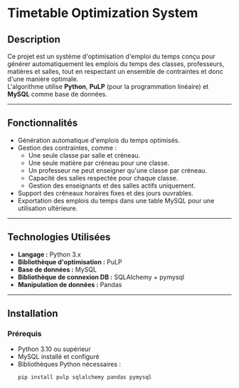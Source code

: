 # Timetable Optimization System

## Description

Ce projet est un système d'optimisation d'emploi du temps conçu pour générer automatiquement les emplois du temps des classes, professeurs, matières et salles, tout en respectant un ensemble de contraintes et donc d'une manière optimale.  
L'algorithme utilise **Python**, **PuLP** (pour la programmation linéaire) et **MySQL** comme base de données.  

---

## Fonctionnalités

- Génération automatique d'emplois du temps optimisés.
- Gestion des contraintes, comme :
  - Une seule classe par salle et créneau.
  - Une seule matière par créneau pour une classe.
  - Un professeur ne peut enseigner qu'une classe par créneau.
  - Capacité des salles respectée pour chaque classe.
  - Gestion des enseignants et des salles actifs uniquement.
- Support des créneaux horaires fixes et des jours ouvrables.
- Exportation des emplois du temps dans une table MySQL pour une utilisation ultérieure.

---

## Technologies Utilisées

- **Langage :** Python 3.x
- **Bibliothèque d'optimisation :** PuLP
- **Base de données :** MySQL
- **Bibliothèque de connexion DB :** SQLAlchemy + pymysql
- **Manipulation de données :** Pandas

---

## Installation

### Prérequis

- Python 3.10 ou supérieur
- MySQL installé et configuré
- Bibliothèques Python nécessaires :  
  ```bash
  pip install pulp sqlalchemy pandas pymysql

